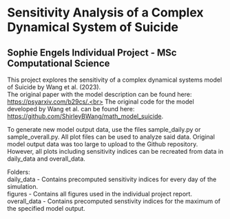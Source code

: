 # Sensitivity Analysis of a Complex Dynamical System of Suicide
## Sophie Engels Individual Project - MSc Computational Science

This project explores the sensitivity of a complex dynamical systems model of Suicide by Wang et al. (2023).<br>
The original paper with the model description can be found here: https://psyarxiv.com/b29cs/.<br> 
The original code for the model developed by Wang et al. can be found here: https://github.com/ShirleyBWang/math_model_suicide.

To generate new model output data, use the files sample_daily.py or sample_overall.py. All plot files can be used to analyze said data. Original model output data was too large to upload to the Github repository. However, all plots including sensitivity indices can be recreated from data in daily_data and overall_data. 

Folders:<br>
daily_data - Contains precomputed sensitivity indices for every day of the simulation.<br>
figures - Contains all figures used in the individual project report.<br>
overall_data - Contains precomputed senstivity indices for the maximum of the specified model output.<br>